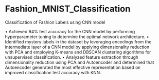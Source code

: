 # Fashion_MNIST_Classification
Classification of Fashion Labels using CNN model

•	Achieved 94% test accuracy for the CNN model by performing hyperparameter tuning to determine the optimal network architecture. 
•	Identified mystery labels in the dataset by leveraging encodings from the intermediate layer of a CNN model by applying dimensionality reduction with PCA and employing K-means and DBSCAN clustering algorithms for unsupervised classification.
•	Analyzed feature extraction through dimensionality reduction using PCA and Autoencoder and determined that Autoencoder generated the most effective representation based on improved classification test accuracy with KNN.

